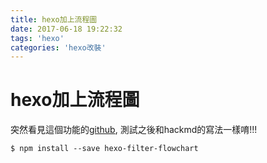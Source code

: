 ```yaml
---
title: hexo加上流程圖
date: 2017-06-18 19:22:32
tags: 'hexo'
categories: 'hexo改裝'
---
```


# hexo加上流程圖

突然看見這個功能的[github](https://github.com/bubkoo/hexo-filter-flowchart), 測試之後和hackmd的寫法一樣唷!!!

```shell
$ npm install --save hexo-filter-flowchart
```
